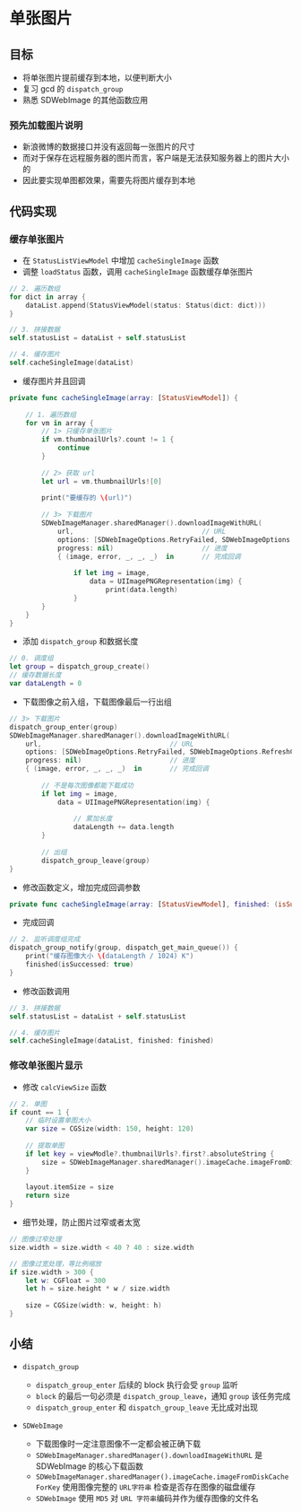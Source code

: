 # 单张图片

## 目标

* 将单张图片提前缓存到本地，以便判断大小
* 复习 gcd 的 `dispatch_group`
* 熟悉 SDWebImage 的其他函数应用

### 预先加载图片说明

* 新浪微博的数据接口并没有返回每一张图片的尺寸
* 而对于保存在远程服务器的图片而言，客户端是无法获知服务器上的图片大小的
* 因此要实现单图都效果，需要先将图片缓存到本地

## 代码实现

### 缓存单张图片

* 在 `StatusListViewModel` 中增加 `cacheSingleImage` 函数
* 调整 `loadStatus` 函数，调用 `cacheSingleImage` 函数缓存单张图片

```swift
// 2. 遍历数组
for dict in array {
    dataList.append(StatusViewModel(status: Status(dict: dict)))
}

// 3. 拼接数据
self.statusList = dataList + self.statusList

// 4. 缓存图片
self.cacheSingleImage(dataList)
```

* 缓存图片并且回调

```swift
private func cacheSingleImage(array: [StatusViewModel]) {
    
    // 1. 遍历数组
    for vm in array {
        // 1> 只缓存单张图片
        if vm.thumbnailUrls?.count != 1 {
            continue
        }
        
        // 2> 获取 url
        let url = vm.thumbnailUrls![0]
        
        print("要缓存的 \(url)")
        
        // 3> 下载图片
        SDWebImageManager.sharedManager().downloadImageWithURL(
            url,                                // URL
            options: [SDWebImageOptions.RetryFailed, SDWebImageOptions.RefreshCached],  // 选项
            progress: nil)                      // 进度
            { (image, error, _, _, _)  in       // 完成回调
                
                if let img = image,
                    data = UIImagePNGRepresentation(img) {
                        print(data.length)
                }
        }
    }
}
```

* 添加 `dispatch_group` 和数据长度

```swift
// 0. 调度组
let group = dispatch_group_create()
// 缓存数据长度
var dataLength = 0
```

* 下载图像之前入组，下载图像最后一行出组

```swift
// 3> 下载图片
dispatch_group_enter(group)
SDWebImageManager.sharedManager().downloadImageWithURL(
    url,                                // URL
    options: [SDWebImageOptions.RetryFailed, SDWebImageOptions.RefreshCached],  // 选项
    progress: nil)                      // 进度
    { (image, error, _, _, _)  in       // 完成回调
        
        // 不是每次图像都能下载成功
        if let img = image,
            data = UIImagePNGRepresentation(img) {
                
                // 累加长度
                dataLength += data.length
        }
        
        // 出组
        dispatch_group_leave(group)
}
```

* 修改函数定义，增加完成回调参数

```swift
private func cacheSingleImage(array: [StatusViewModel], finished: (isSuccessed: Bool)->()) {
```

* 完成回调

```swift
// 2. 监听调度组完成
dispatch_group_notify(group, dispatch_get_main_queue()) {
    print("缓存图像大小 \(dataLength / 1024) K")
    finished(isSuccessed: true)
}
```

* 修改函数调用

```swift
// 3. 拼接数据
self.statusList = dataList + self.statusList

// 4. 缓存图片
self.cacheSingleImage(dataList, finished: finished)
```

### 修改单张图片显示

* 修改 `calcViewSize` 函数

```swift
// 2. 单图
if count == 1 {
    // 临时设置单图大小
    var size = CGSize(width: 150, height: 120)
    
    // 提取单图
    if let key = viewModle?.thumbnailUrls?.first?.absoluteString {
        size = SDWebImageManager.sharedManager().imageCache.imageFromDiskCacheForKey(key).size
    }
    
    layout.itemSize = size
    return size
}
```

* 细节处理，防止图片过窄或者太宽

```swift
// 图像过窄处理
size.width = size.width < 40 ? 40 : size.width

// 图像过宽处理，等比例缩放
if size.width > 300 {
    let w: CGFloat = 300
    let h = size.height * w / size.width
        
    size = CGSize(width: w, height: h)
}
```

## 小结

* `dispatch_group`
    * `dispatch_group_enter` 后续的 block 执行会受 `group` 监听
    * `block` 的最后一句必须是 `dispatch_group_leave`，通知 `group` 该任务完成
    * `dispatch_group_enter` 和 `dispatch_group_leave` 无比成对出现

* `SDWebImage`
    * 下载图像时一定注意图像不一定都会被正确下载
    * `SDWebImageManager.sharedManager().downloadImageWithURL` 是 SDWebImage 的核心下载函数
    * `SDWebImageManager.sharedManager().imageCache.imageFromDiskCacheForKey` 使用图像完整的 `URL字符串` 检查是否存在图像的磁盘缓存
    * `SDWebImage` 使用 `MD5` 对 `URL 字符串`编码并作为缓存图像的文件名

